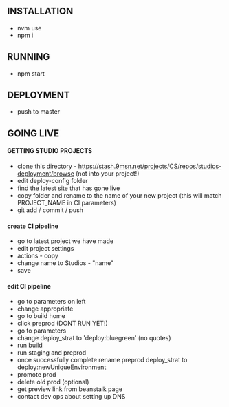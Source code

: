 ## INSTALLATION
* nvm use
* npm i



## RUNNING 
* npm start



## DEPLOYMENT
* push to master



## GOING LIVE
#### GETTING STUDIO PROJECTS
* clone this directory - https://stash.9msn.net/projects/CS/repos/studios-deployment/browse (not into your project!)
* edit deploy-config folder
* find the latest site that has gone live
* copy folder and rename to the name of your new project (this will match PROJECT_NAME in CI parameters)
* git add / commit / push


#### create CI pipeline
* go to latest project we have made
* edit project settings
* actions - copy
* change name to Studios - "name"
* save

#### edit CI pipeline
* go to parameters on left
* change appropriate
* go to build home
* click preprod (DONT RUN YET!)
* go to parameters
* change deploy_strat to 'deploy:bluegreen' (no quotes)
* run build
* run staging and preprod
* once successfully complete rename preprod deploy_strat to deploy:newUniqueEnvironment
* promote prod
* delete old prod (optional)
* get preview link from beanstalk page 
* contact dev ops about setting up DNS